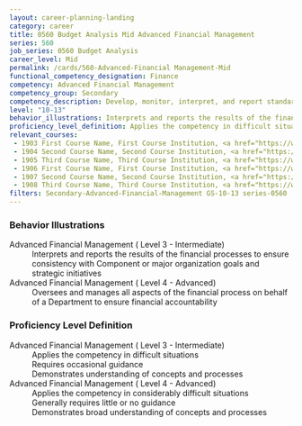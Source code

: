 ```yaml
---
layout: career-planning-landing
category: career
title: 0560 Budget Analysis Mid Advanced Financial Management
series: 560
job_series: 0560 Budget Analysis
career_level: Mid
permalink: /cards/560-Advanced-Financial Management-Mid
functional_competency_designation: Finance
competency: Advanced Financial Management
competency_group: Secondary
competency_description: Develop, monitor, interpret, and report standardized processes-operations to ensure transparency and compliance with financial statutory, regulatory, and leadership guidance with the intent of promoting effectiveness and accountability
level: "10-13"
behavior_illustrations: Interprets and reports the results of the financial processes to ensure consistency with Component or major organization goals and strategic initiatives ? Oversees and manages all aspects of the financial process on behalf of a Department to ensure financial accountability
proficiency_level_definition: Applies the competency in difficult situations ? Requires occasional guidance ? Demonstrates understanding of concepts and processes ? Applies the competency in considerably difficult situations ? Generally requires little or no guidance ? Demonstrates broad understanding of concepts and processes
relevant_courses: 
 - 1903 First Course Name, First Course Institution, <a href="https://www.cfo.gov">www.cfo.gov</a>
 - 1904 Second Course Name, Second Course Institution, <a href="https://www.cfo.gov">www.cfo.gov</a>
 - 1905 Third Course Name, Third Course Institution, <a href="https://www.cfo.gov">www.cfo.gov</a>
 - 1906 First Course Name, First Course Institution, <a href="https://www.cfo.gov">www.cfo.gov</a>
 - 1907 Second Course Name, Second Course Institution, <a href="https://www.cfo.gov">www.cfo.gov</a>
 - 1908 Third Course Name, Third Course Institution, <a href="https://www.cfo.gov">www.cfo.gov</a>
filters: Secondary-Advanced-Financial-Management GS-10-13 series-0560
---
```


<div class="desktop:grid-col-6 margin-y-205">
  <div class="border-top-05 bg-white padding-2 shadow-5 height-full members-hover border-1px border-gray-30 border-top-orange radius-lg">
    <h3>Behavior Illustrations</h3>
    <dl class="text-base"><dt>Advanced Financial Management ( Level 3 - Intermediate)</dt><dd>Interprets and reports the results of the financial processes to ensure consistency with Component or major organization goals and strategic initiatives</dd><dt>Advanced Financial Management ( Level 4 - Advanced)</dt><dd>Oversees and manages all aspects of the financial process on behalf of a Department to ensure financial accountability</dd></dl>
  </div>
</div>
<div class="desktop:grid-col-6 margin-y-205">
  <div class="border-top-05 bg-white padding-2 shadow-5 height-full members-hover border-1px border-gray-30 border-top-orange radius-lg">
    <h3>Proficiency Level Definition</h3>
    <dl class="text-base"><dt>Advanced Financial Management ( Level 3 - Intermediate)</dt><dd>Applies the competency in difficult situations </dd><dd> Requires occasional guidance </dd><dd> Demonstrates understanding of concepts and processes</dd><dt>Advanced Financial Management ( Level 4 - Advanced)</dt><dd>Applies the competency in considerably difficult situations </dd><dd> Generally requires little or no guidance </dd><dd> Demonstrates broad understanding of concepts and processes</dd></dl>
  </div>
</div>